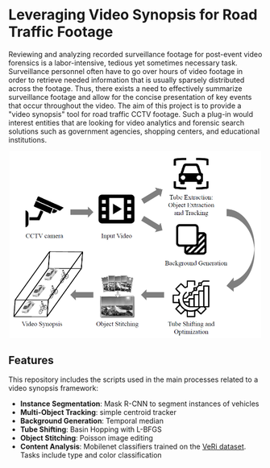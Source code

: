 # Leveraging Video Synopsis for Road Traffic Footage

Reviewing and analyzing recorded surveillance footage for post-event video forensics is a labor-intensive, tedious yet sometimes necessary task. Surveillance personnel often have to go over hours of video footage in order to retrieve needed information that is usually sparsely distributed across the footage. Thus, there exists a need to effectively summarize surveillance footage and allow for the concise presentation of key events that occur throughout the video. The aim of this project is to provide a "video synopsis" tool for road traffic CCTV footage. Such a plug-in would interest entities that are looking for video analytics and forensic search solutions such as government agencies, shopping centers, and educational institutions.

<center><img src="assets/video-synopsis-framework.PNG" alt="framework" style="width:500px;"/></center>

## Features
This repository includes the scripts used in the main processes related to a video synopsis framework:
- **Instance Segmentation**: Mask R-CNN to segment instances of vehicles
- **Multi-Object Tracking**: simple centroid tracker
- **Background Generation**: Temporal median
- **Tube Shifting**: Basin Hopping with L-BFGS
- **Object Stitching**: Poisson image editing
- **Content Analysis**: Mobilenet classifiers trained on the [VeRi dataset](https://www.v7labs.com/open-datasets/veri-dataset). Tasks include type and color classification

